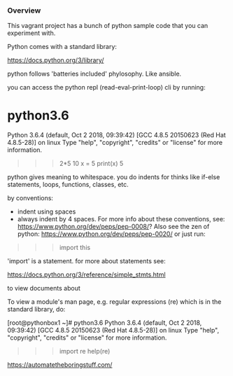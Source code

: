 ### Overview


This vagrant project has a bunch of python sample code that you can experiment with.


Python comes with a standard library:

https://docs.python.org/3/library/

python follows 'batteries included' phylosophy. Like ansible. 


you can access the python repl (read-eval-print-loop) cli by running:

# python3.6
Python 3.6.4 (default, Oct  2 2018, 09:39:42)
[GCC 4.8.5 20150623 (Red Hat 4.8.5-28)] on linux
Type "help", "copyright", "credits" or "license" for more information.
>>> 2*5
10
>>> x = 5
>>> print(x)
5

python gives meaning to whitespace. you do indents for thinks like if-else statements, loops, functions, classes, etc.


by conventions:
 - indent using spaces
 - always indent by 4 spaces. 
For more info about these conventions, see:
https://www.python.org/dev/peps/pep-0008/?
Also see the zen of python:
https://www.python.org/dev/peps/pep-0020/
or just run:
>>> import this

'import' is a statement. for more about statements see:

https://docs.python.org/3/reference/simple_stmts.html

to view documents about 


To view a module's man page, e.g. regular expressions (re) which is in the standard library, do:

[root@pythonbox1 ~]# python3.6
Python 3.6.4 (default, Oct  2 2018, 09:39:42)
[GCC 4.8.5 20150623 (Red Hat 4.8.5-28)] on linux
Type "help", "copyright", "credits" or "license" for more information.
>>> import re
>>> help(re)




https://automatetheboringstuff.com/